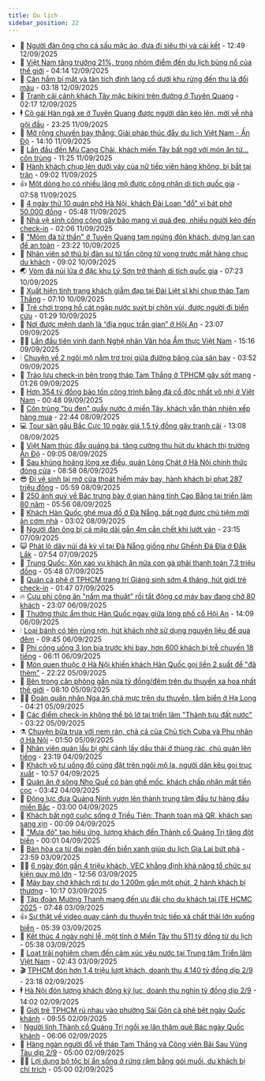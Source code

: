 ```yaml
---
title: Du lịch
sidebar_position: 22
---
```


<!-- dantri-du-lich:START -->
- 🥰 [Người đàn ông cho cá sấu mặc áo, đưa đi siêu thị và cái kết](https://dantri.com.vn/du-lich/nguoi-dan-ong-cho-ca-sau-mac-ao-dua-di-sieu-thi-va-cai-ket-20250912191031665.htm) - 12:49 12/09/2025
- 🥰 [Việt Nam tăng trưởng 21%, trong nhóm điểm đến du lịch bùng nổ của thế giới](https://dantri.com.vn/du-lich/viet-nam-tang-truong-21-trong-nhom-diem-den-du-lich-bung-no-cua-the-gioi-20250912105604147.htm) - 04:14 12/09/2025
- 🐻 [Căn hầm bí mật và tàn tích đình làng cổ dưới khu rừng đến thu là đổi màu](https://dantri.com.vn/du-lich/can-ham-bi-mat-va-tan-tich-dinh-lang-co-duoi-khu-rung-den-thu-la-doi-mau-20250911090820517.htm) - 03:18 12/09/2025
- 🤩 [Tranh cãi cảnh khách Tây mặc bikini trên đường ở Tuyên Quang](https://dantri.com.vn/du-lich/tranh-cai-canh-khach-tay-mac-bikini-tren-duong-o-tuyen-quang-20250911221302025.htm) - 02:17 12/09/2025
- 🕴 [Cô gái Hàn ngã xe ở Tuyên Quang được người dân kéo lên, mời về nhà gội đầu](https://dantri.com.vn/du-lich/co-gai-han-nga-xe-o-tuyen-quang-duoc-nguoi-dan-keo-len-moi-ve-nha-goi-dau-20250911171146783.htm) - 23:25 11/09/2025
- 🤩 [Mở rộng chuyến bay thẳng: Giải pháp thúc đẩy du lịch Việt Nam - Ấn Độ](https://dantri.com.vn/du-lich/mo-rong-chuyen-bay-thang-giai-phap-thuc-day-du-lich-viet-nam-an-do-20250911194715356.htm) - 14:10 11/09/2025
- 🤠 [Lần đầu đến Mù Cang Chải, khách miền Tây bất ngờ với món ăn từ... côn trùng](https://dantri.com.vn/du-lich/lan-dau-den-mu-cang-chai-khach-mien-tay-bat-ngo-voi-mon-an-tu-con-trung-20250911154228912.htm) - 11:25 11/09/2025
- 💪 [Hành khách chụp lén dưới váy của nữ tiếp viên hàng không, bị bắt tại trận](https://dantri.com.vn/du-lich/hanh-khach-chup-len-duoi-vay-cua-nu-tiep-vien-hang-khong-bi-bat-tai-tran-20250911123708773.htm) - 09:02 11/09/2025
- 👍 [Một dòng họ có nhiều lăng mộ được công nhận di tích quốc gia](https://dantri.com.vn/du-lich/mot-dong-ho-co-nhieu-lang-mo-duoc-cong-nhan-di-tich-quoc-gia-20250911135849075.htm) - 07:58 11/09/2025
- 🚦 [4 ngày thử 10 quán phở Hà Nội, khách Đài Loan &quot;đổ&quot; vì bát phở 50.000 đồng](https://dantri.com.vn/du-lich/4-ngay-thu-10-quan-pho-ha-noi-khach-dai-loan-do-vi-bat-pho-50000-dong-20250911115320685.htm) - 05:48 11/09/2025
- 💪 [Nhà vệ sinh công cộng gây bão mạng vì quá đẹp, nhiều người kéo đến check-in](https://dantri.com.vn/du-lich/nha-ve-sinh-cong-cong-gay-bao-mang-vi-qua-dep-nhieu-nguoi-keo-den-check-in-20250910192738142.htm) - 02:06 11/09/2025
- 💃 [&quot;Mỏm đá tử thần&quot; ở Tuyên Quang tạm ngừng đón khách, dựng lan can để an toàn](https://dantri.com.vn/du-lich/mom-da-tu-than-o-tuyen-quang-tam-ngung-don-khach-dung-lan-can-de-an-toan-20250910225336892.htm) - 23:22 10/09/2025
- 👺 [Nhân viên sở thú bị đàn sư tử tấn công tử vong trước mắt hàng chục du khách](https://dantri.com.vn/du-lich/nhan-vien-so-thu-bi-dan-su-tu-tan-cong-tu-vong-truoc-mat-hang-chuc-du-khach-20250910150158305.htm) - 09:02 10/09/2025
- 🌏 [Vòm đá núi lửa ở đặc khu Lý Sơn trở thành di tích quốc gia](https://dantri.com.vn/du-lich/vom-da-nui-lua-o-dac-khu-ly-son-tro-thanh-di-tich-quoc-gia-20250910091704862.htm) - 07:23 10/09/2025
- 🎡 [Xuất hiện tình trạng khách giẫm đạp tại Đài Liệt sĩ khi chụp tháp Tam Thắng](https://dantri.com.vn/du-lich/xuat-hien-tinh-trang-khach-giam-dap-tai-dai-liet-si-khi-chup-thap-tam-thang-20250910105208216.htm) - 07:10 10/09/2025
- 🧰 [Trẻ chơi trong hố cát ngập nước suýt bị chôn vùi, được người đi biển cứu](https://dantri.com.vn/du-lich/tre-choi-trong-ho-cat-ngap-nuoc-suyt-bi-chon-vui-duoc-nguoi-di-bien-cuu-20250909221414713.htm) - 01:29 10/09/2025
- 💂 [Nơi được mệnh danh là “địa ngục trần gian” ở Hội An](https://dantri.com.vn/du-lich/noi-duoc-menh-danh-la-dia-nguc-tran-gian-o-hoi-an-20250907153237970.htm) - 23:07 09/09/2025
- 🧑‍🏫 [Lần đầu tiên vinh danh Nghệ nhân Văn hóa Ẩm thực Việt Nam](https://dantri.com.vn/du-lich/lan-dau-tien-vinh-danh-nghe-nhan-van-hoa-am-thuc-viet-nam-20250909214534517.htm) - 15:16 09/09/2025
- 🕯 [Chuyện về 2 ngôi mộ nằm trơ trọi giữa đường băng của sân bay](https://dantri.com.vn/du-lich/chuyen-ve-2-ngoi-mo-nam-tro-troi-giua-duong-bang-cua-san-bay-20250909103944153.htm) - 03:52 09/09/2025
- 👀 [Trào lưu check-in bên trong tháp Tam Thắng ở TPHCM gây sốt mạng](https://dantri.com.vn/du-lich/trao-luu-check-in-ben-trong-thap-tam-thang-o-tphcm-gay-sot-mang-20250908124917861.htm) - 01:26 09/09/2025
- 🎉 [Hơn 354 tỷ đồng bảo tồn công trình bằng đá cổ độc nhất vô nhị ở Việt Nam](https://dantri.com.vn/du-lich/hon-354-ty-dong-bao-ton-cong-trinh-bang-da-co-doc-nhat-vo-nhi-o-viet-nam-20250908174305878.htm) - 00:48 09/09/2025
- 🌊 [Côn trùng &quot;bu đen&quot; quầy nước ở miền Tây, khách vẫn thản nhiên xếp hàng mua](https://dantri.com.vn/du-lich/con-trung-bu-den-quay-nuoc-o-mien-tay-khach-van-than-nhien-xep-hang-mua-20250819123659901.htm) - 22:44 08/09/2025
- 💻 [Tour săn gấu Bắc Cực 10 ngày giá 1,5 tỷ đồng gây tranh cãi](https://dantri.com.vn/du-lich/tour-san-gau-bac-cuc-10-ngay-gia-15-ty-dong-gay-tranh-cai-20250908194714680.htm) - 13:08 08/09/2025
- 💪 [Việt Nam thúc đẩy quảng bá, tăng cường thu hút du khách thị trường Ấn Độ](https://dantri.com.vn/du-lich/viet-nam-thuc-day-quang-ba-tang-cuong-thu-hut-du-khach-thi-truong-an-do-20250908160017897.htm) - 09:05 08/09/2025
- 👺 [Sau khủng hoảng lòng xe điếu, quán Lòng Chát ở Hà Nội chính thức đóng cửa](https://dantri.com.vn/du-lich/sau-khung-hoang-long-xe-dieu-quan-long-chat-o-ha-noi-chinh-thuc-dong-cua-20250908154016096.htm) - 08:58 08/09/2025
- 😎 [Đi vệ sinh lại mở cửa thoát hiểm máy bay, hành khách bị phạt 287 triệu đồng](https://dantri.com.vn/du-lich/di-ve-sinh-lai-mo-cua-thoat-hiem-may-bay-hanh-khach-bi-phat-287-trieu-dong-20250908111902757.htm) - 05:59 08/09/2025
- 🌋 [250 ảnh quý về Bác trưng bày ở gian hàng tỉnh Cao Bằng tại triển lãm 80 năm](https://dantri.com.vn/du-lich/250-anh-quy-ve-bac-trung-bay-o-gian-hang-tinh-cao-bang-tai-trien-lam-80-nam-20250905143227559.htm) - 05:56 08/09/2025
- 🌝 [Khách Hàn Quốc ghé mua đồ ở Đà Nẵng, bất ngờ được chủ tiệm mời ăn cơm nhà](https://dantri.com.vn/du-lich/khach-han-quoc-ghe-mua-do-o-da-nang-bat-ngo-duoc-chu-tiem-moi-an-com-nha-20250907230640535.htm) - 03:02 08/09/2025
- 🧠 [Người đàn ông bị cá mập dài gần 4m cắn chết khi lướt ván](https://dantri.com.vn/du-lich/nguoi-dan-ong-bi-ca-map-dai-gan-4m-can-chet-khi-luot-van-20250908023948597.htm) - 23:15 07/09/2025
- 😺 [Phát lộ dãy núi đá kỳ vĩ tại Đà Nẵng giống như Ghềnh Đá Đĩa ở Đắk Lắk](https://dantri.com.vn/du-lich/phat-lo-day-nui-da-ky-vi-tai-da-nang-giong-nhu-ghenh-da-dia-o-dak-lak-20250907112922565.htm) - 07:54 07/09/2025
- 💂 [Trung Quốc: Xôn xao vụ khách ăn nửa con gà phải thanh toán 7,3 triệu đồng](https://dantri.com.vn/du-lich/trung-quoc-xon-xao-vu-khach-an-nua-con-ga-phai-thanh-toan-73-trieu-dong-20250906235431902.htm) - 05:48 07/09/2025
- 🌮 [Quán cà phê ở TPHCM trang trí Giáng sinh sớm 4 tháng, hút giới trẻ check-in](https://dantri.com.vn/du-lich/quan-ca-phe-o-tphcm-trang-tri-giang-sinh-som-4-thang-hut-gioi-tre-check-in-20250907011725898.htm) - 01:47 07/09/2025
- 🔥 [Cựu phi công ăn &quot;nấm ma thuật&quot; rồi tắt động cơ máy bay đang chở 80 khách](https://dantri.com.vn/du-lich/cuu-phi-cong-an-nam-ma-thuat-roi-tat-dong-co-may-bay-dang-cho-80-khach-20250906133837429.htm) - 23:07 06/09/2025
- 🦏 [Thưởng thức ẩm thực Hàn Quốc ngay giữa lòng phố cổ Hội An](https://dantri.com.vn/du-lich/thuong-thuc-am-thuc-han-quoc-ngay-giua-long-pho-co-hoi-an-20250906204352868.htm) - 14:09 06/09/2025
- 🕯 [Loại bánh có tên rùng rợn, hút khách nhờ sử dụng nguyên liệu để qua đêm](https://dantri.com.vn/du-lich/loai-banh-co-ten-rung-ron-hut-khach-nho-su-dung-nguyen-lieu-de-qua-dem-20250906140214408.htm) - 09:45 06/09/2025
- 🐻 [Phi công uống 3 lon bia trước khi bay, hơn 600 khách bị trễ chuyến 18 tiếng](https://dantri.com.vn/du-lich/phi-cong-uong-3-lon-bia-truoc-khi-bay-hon-600-khach-bi-tre-chuyen-18-tieng-20250906123144736.htm) - 06:11 06/09/2025
- 🥸 [Món quen thuộc ở Hà Nội khiến khách Hàn Quốc gọi liền 2 suất để &quot;đã thèm&quot;](https://dantri.com.vn/du-lich/mon-quen-thuoc-o-ha-noi-khien-khach-han-quoc-goi-lien-2-suat-de-da-them-20250905215307475.htm) - 22:22 05/09/2025
- 💂 [Bên trong căn phòng gần nửa tỷ đồng/đêm trên du thuyền xa hoa nhất thế giới](https://dantri.com.vn/du-lich/ben-trong-can-phong-gan-nua-ty-dongdem-tren-du-thuyen-xa-hoa-nhat-the-gioi-20250905122040100.htm) - 08:10 05/09/2025
- 🧑‍💻 [Đoàn quân nhân Nga ăn chả mực trên du thuyền, tắm biển ở Hạ Long](https://dantri.com.vn/du-lich/doan-quan-nhan-nga-an-cha-muc-tren-du-thuyen-tam-bien-o-ha-long-20250905110912283.htm) - 04:21 05/09/2025
- 💪 [Các điểm check-in không thể bỏ lỡ tại triển lãm &quot;Thành tựu đất nước&quot;](https://dantri.com.vn/du-lich/cac-diem-check-in-khong-the-bo-lo-tai-trien-lam-thanh-tuu-dat-nuoc-20250829114219668.htm) - 03:22 05/09/2025
- ⚗️ [Chuyện bữa trưa với nem rán, chả cá của Chủ tịch Cuba và Phu nhân ở Hà Nội](https://dantri.com.vn/du-lich/chuyen-bua-trua-voi-nem-ran-cha-ca-cua-chu-tich-cuba-va-phu-nhan-o-ha-noi-20250904230808499.htm) - 01:50 05/09/2025
- 🌁 [Nhân viên quán lẩu bị ghi cảnh lấy dầu thải ở thùng rác, chủ quán lên tiếng](https://dantri.com.vn/du-lich/nhan-vien-quan-lau-bi-ghi-canh-lay-dau-thai-o-thung-rac-chu-quan-len-tieng-20250904224454535.htm) - 23:19 04/09/2025
- 🧰 [Khách vô tư uống đồ cúng đặt trên ngôi mộ lạ, người dân kêu gọi trục xuất](https://dantri.com.vn/du-lich/khach-vo-tu-uong-do-cung-dat-tren-ngoi-mo-la-nguoi-dan-keu-goi-truc-xuat-20250904164103438.htm) - 10:57 04/09/2025
- 🧰 [Quán ăn ở sông Nho Quế có bàn ghế mốc, khách chấp nhận mất tiền cọc](https://dantri.com.vn/du-lich/quan-an-o-song-nho-que-co-ban-ghe-moc-khach-chap-nhan-mat-tien-coc-20250904091438902.htm) - 03:42 04/09/2025
- 🎉 [Động lực đưa Quảng Ninh vươn lên thành trung tâm đầu tư hàng đầu miền Bắc](https://dantri.com.vn/du-lich/dong-luc-dua-quang-ninh-vuon-len-thanh-trung-tam-dau-tu-hang-dau-mien-bac-20250904094553147.htm) - 03:00 04/09/2025
- 🤩 [Khách bất ngờ cuộc sống ở Triều Tiên: Thanh toán mã QR, khách sạn sang xịn](https://dantri.com.vn/du-lich/khach-bat-ngo-cuoc-song-o-trieu-tien-thanh-toan-ma-qr-khach-san-sang-xin-20250903151143456.htm) - 00:09 04/09/2025
- 👺 [&quot;Mưa đỏ&quot; tạo hiệu ứng, lượng khách đến Thành cổ Quảng Trị tăng đột biến](https://dantri.com.vn/du-lich/mua-do-tao-hieu-ung-luong-khach-den-thanh-co-quang-tri-tang-dot-bien-20250903180322466.htm) - 00:01 04/09/2025
- 🧠 [Bản hòa ca từ đại ngàn đến biển xanh giúp du lịch Gia Lai bứt phá](https://dantri.com.vn/du-lich/ban-hoa-ca-tu-dai-ngan-den-bien-xanh-giup-du-lich-gia-lai-but-pha-20250903162740534.htm) - 23:59 03/09/2025
- 👨‍🏫 [6 ngày đón gần 4 triệu khách, VEC khẳng định khả năng tổ chức sự kiện quy mô lớn](https://dantri.com.vn/du-lich/6-ngay-don-gan-4-trieu-khach-vec-khang-dinh-kha-nang-to-chuc-su-kien-quy-mo-lon-20250903175339475.htm) - 12:56 03/09/2025
- 🦅 [Máy bay chở khách rơi tự do 1.200m gần một phút, 2 hành khách bị thương](https://dantri.com.vn/du-lich/may-bay-cho-khach-roi-tu-do-1200m-gan-mot-phut-2-hanh-khach-bi-thuong-20250903171522323.htm) - 10:17 03/09/2025
- 🌊 [Tập đoàn Mường Thanh mang đến ưu đãi cho du khách tại ITE HCMC 2025](https://dantri.com.vn/du-lich/tap-doan-muong-thanh-mang-den-uu-dai-cho-du-khach-tai-ite-hcmc-2025-20250903142922976.htm) - 07:48 03/09/2025
- 👍 [Sự thật về video quay cảnh du thuyền trực tiếp xả chất thải lớn xuống biển](https://dantri.com.vn/du-lich/su-that-ve-video-quay-canh-du-thuyen-truc-tiep-xa-chat-thai-lon-xuong-bien-20250903103441316.htm) - 05:39 03/09/2025
- 🫶 [Kết thúc 4 ngày nghỉ lễ, một tỉnh ở Miền Tây thu 511 tỷ đồng từ du lịch](https://dantri.com.vn/du-lich/ket-thuc-4-ngay-nghi-le-mot-tinh-o-mien-tay-thu-511-ty-dong-tu-du-lich-20250903112922519.htm) - 05:38 03/09/2025
- 💯 [Loạt trải nghiệm chạm đến cảm xúc yêu nước tại Trung tâm Triển lãm Việt Nam](https://dantri.com.vn/du-lich/loat-trai-nghiem-cham-den-cam-xuc-yeu-nuoc-tai-trung-tam-trien-lam-viet-nam-20250903091447520.htm) - 02:43 03/09/2025
- 🎬 [TPHCM đón hơn 1,4 triệu lượt khách, doanh thu 4.140 tỷ đồng dịp 2/9](https://dantri.com.vn/du-lich/tphcm-don-hon-14-trieu-luot-khach-doanh-thu-4140-ty-dong-dip-29-20250902211944102.htm) - 23:18 02/09/2025
- 🕴 [Hà Nội đón lượng khách đông kỷ lục, doanh thu nghìn tỷ đồng dịp 2/9](https://dantri.com.vn/du-lich/ha-noi-don-luong-khach-dong-ky-luc-doanh-thu-nghin-ty-dong-dip-29-20250902204409116.htm) - 14:02 02/09/2025
- 🦅 [Giới trẻ TPHCM rủ nhau vào phường Sài Gòn cà phê bệt ngày Quốc khánh](https://dantri.com.vn/du-lich/gioi-tre-tphcm-ru-nhau-vao-phuong-sai-gon-ca-phe-bet-ngay-quoc-khanh-20250902130949316.htm) - 09:55 02/09/2025
- 🕯 [Người lính Thành cổ Quảng Trị ngồi xe lăn thăm quê Bác ngày Quốc khánh](https://dantri.com.vn/du-lich/nguoi-linh-thanh-co-quang-tri-ngoi-xe-lan-tham-que-bac-ngay-quoc-khanh-20250902103732931.htm) - 06:06 02/09/2025
- 🥸 [Hàng ngàn người đổ về tháp Tam Thắng và Công viên Bãi Sau Vũng Tàu dịp 2/9](https://dantri.com.vn/du-lich/hang-ngan-nguoi-do-ve-thap-tam-thang-va-cong-vien-bai-sau-vung-tau-dip-29-20250901093442922.htm) - 05:00 02/09/2025
- 👨‍🏫 [Lợi dụng bộ tộc bí ẩn sống ở rừng rậm bằng gói muối, du khách bị chỉ trích](https://dantri.com.vn/du-lich/loi-dung-bo-toc-bi-an-song-o-rung-ram-bang-goi-muoi-du-khach-bi-chi-trich-20250902002017121.htm) - 05:00 02/09/2025<!-- dantri-du-lich:END -->
